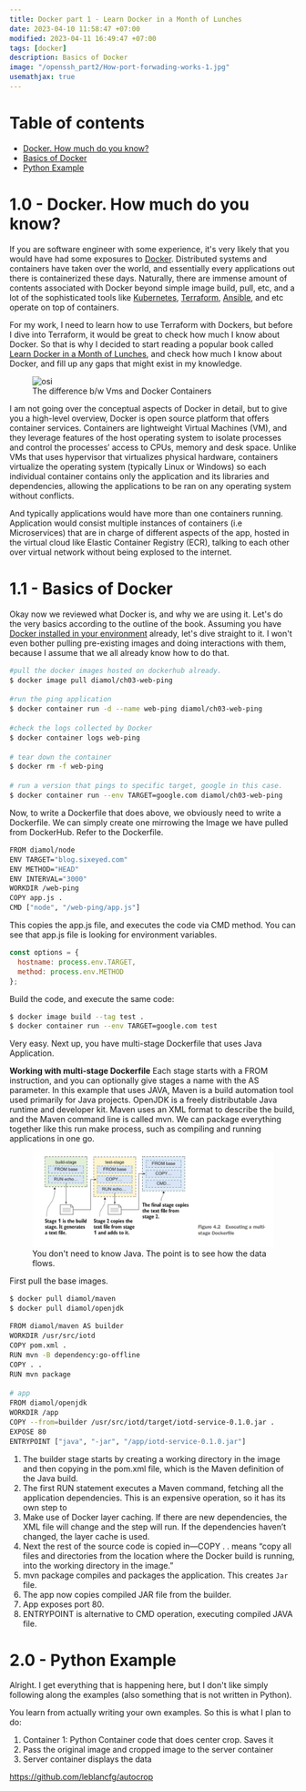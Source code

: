 ```yaml
---
title: Docker part 1 - Learn Docker in a Month of Lunches
date: 2023-04-10 11:58:47 +07:00
modified: 2023-04-11 16:49:47 +07:00
tags: [docker]
description: Basics of Docker
image: "/openssh_part2/How-port-forwading-works-1.jpg"
usemathjax: true
---
```



# Table of contents
- [Docker. How much do you know?](#preface)
- [Basics of Docker](#basics)
- [Python Example](#python)

# 1.0 - Docker. How much do you know?  <a name="preface"></a>

If you are software engineer with some experience, it's very likely that you would have had some exposures to [Docker](https://www.docker.com/). Distributed systems and containers have taken over the world, and essentially every applications out there is containerized these days. Naturally, there are immense amount of contents associated with Docker beyond simple image build, pull, etc, and a lot of the sophisticated tools like [Kubernetes](https://kubernetes.io/docs/tasks/access-application-cluster/web-ui-dashboard/), [Terraform](https://www.terraform.io/), [Ansible](https://www.ansible.com/), and etc operate on top of containers. 

For my work, I need to learn how to use Terraform with Dockers, but before I dive into Terraform, it would be great to check how much I know about Docker. So that is why I decided to start reading a popular book called [Learn Docker in a Month of Lunches](https://github.com/sixeyed/diamol), and check how much I know about Docker, and fill up any gaps that might exist in my knowledge. 

<figure>
<img src="
https://cloudblogs.microsoft.com/wp-content/uploads/sites/37/2019/07/Demystifying-containers_image1.png" alt="osi">
<figcaption>The difference b/w Vms and Docker Containers</figcaption>
</figure>

I am not going over the conceptual aspects of Docker in detail, but to give you a high-level overview, Docker is open source platform that offers container services. Containers are lightweight Virtual Machines (VM), and they leverage features of the host operating system to isolate processes and control the processes’ access to CPUs, memory and desk space. Unlike VMs that uses hypervisor that virtualizes physical hardware, containers virtualize the operating system (typically Linux or Windows) so each individual container contains only the application and its libraries and dependencies, allowing the applications to be ran on any operating system without conflicts.

And typically applications would have more than one containers running. Application would consist multiple instances of containers (i.e Microservices) that are in charge of different aspects of the app, hosted in the virtual cloud like Elastic Container Registry (ECR), talking to each other over virtual network without being explosed to the internet.


# 1.1 - Basics of Docker <a name="basics"></a>

Okay now we reviewed what Docker is, and why we are using it. Let's do the very basics according to the outline of the book. Assuming you have [Docker installed in your environment](https://docs.docker.com/desktop/install/linux-install/) already, let's dive straight to it. I won't even bother pulling pre-existing images and doing interactions with them, because I assume that we all already know how to do that. 

```bash
#pull the docker images hosted on dockerhub already.
$ docker image pull diamol/ch03-web-ping

#run the ping application
$ docker container run -d --name web-ping diamol/ch03-web-ping

#check the logs collected by Docker
$ docker container logs web-ping

# tear down the container
$ docker rm -f web-ping

# run a version that pings to specific target, google in this case. 
$ docker container run --env TARGET=google.com diamol/ch03-web-ping
```

Now, to write a Dockerfile that does above, we obviously need to write a Dockerfile. We can simply create one mirrowing the Image we have pulled from DockerHub. Refer to the Dockerfile. 

```bash
FROM diamol/node
ENV TARGET="blog.sixeyed.com"
ENV METHOD="HEAD"
ENV INTERVAL="3000"
WORKDIR /web-ping
COPY app.js .
CMD ["node", "/web-ping/app.js"]
```
This copies the app.js file, and executes the code via CMD method. You can see that app.js file is looking for environment variables.

```js 
const options = {
  hostname: process.env.TARGET,
  method: process.env.METHOD
};
```

Build the code, and execute the same code:

```bash
$ docker image build --tag test .
$ docker container run --env TARGET=google.com test
```

Very easy. Next up, you have multi-stage Dockerfile that uses Java Application. 

**Working with multi-stage Dockerfile**
Each stage starts with a FROM instruction, and you can optionally give stages a name with the AS parameter. In this example that uses JAVA, Maven is a build automation tool used primarily for Java projects. OpenJDK is a freely distributable Java runtime and developer kit. Maven uses an XML format to describe the build, and the Maven command line is called mvn. We can package everything together like this run make process, such as compiling and running applications in one go. 

<figure>
<img src="./multi-stage.png" alt="osi">
<figcaption>You don't need to know Java. The point is to see how the data flows.</figcaption>
</figure>

First pull the base images. 

```bash
$ docker pull diamol/maven
$ docker pull diamol/openjdk
```

```bash
FROM diamol/maven AS builder
WORKDIR /usr/src/iotd
COPY pom.xml .
RUN mvn -B dependency:go-offline
COPY . .
RUN mvn package

# app
FROM diamol/openjdk
WORKDIR /app
COPY --from=builder /usr/src/iotd/target/iotd-service-0.1.0.jar .
EXPOSE 80
ENTRYPOINT ["java", "-jar", "/app/iotd-service-0.1.0.jar"]
```

1. The builder stage starts by creating a working directory in the image and then copying in the pom.xml file, which is the Maven definition of the Java build.
2. The first RUN statement executes a Maven command, fetching all the application dependencies. This is an expensive operation, so it has its own step to
3. Make use of Docker layer caching. If there are new dependencies, the XML file will change and the step will run. If the dependencies haven’t changed, the
layer cache is used.
4. Next the rest of the source code is copied in—COPY . . means “copy all files and directories from the location where the Docker build is running, into the working directory in the image.”
5. mvn package compiles and packages the application. This creates `Jar` file.
6. The app now copies compiled JAR file from the builder.
7. App exposes port 80.
8. ENTRYPOINT is alternative to CMD operation, executing compiled JAVA file. 


# 2.0 - Python Example <a name="python"></a>

Alright. I get everything that is happening here, but I don't like simply following along the examples (also something that is not written in Python). 

You learn from actually writing your own examples. So this is what I plan to do: 

1. Container 1: Python Container code that does center crop. Saves it 
2. Pass the original image and cropped image to the server container
3. Server container displays the data

https://github.com/leblancfg/autocrop